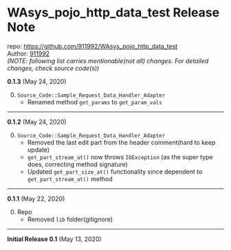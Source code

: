 # WAsys_pojo_http_data_test Release Note

repo: https://github.com/911992/WAsys_pojo_http_data_test  
Author: [911992](https://github.com/911992)  
*(NOTE: following list carries mentionable(not all) changes. For detailed changes, check source code(s))*  

**0.1.3** (May 24, 2020)  

0. `Source_Code::Sample_Request_Data_Handler_Adapter`
    * Renamed method `get_params` to `get_param_vals`

<hr/>

**0.1.2** (May 24, 2020)  

0. `Source_Code::Sample_Request_Data_Handler_Adapter`
    * Removed the last edit part from the header comment(hard to keep update)
    * `get_part_stream_at()` now throws `IOException` (as the super type does, correcting method signature)
    * Updated `get_part_size_at()` functionality since dependent to `get_part_stream_at()` method

<hr/>

**0.1.1** (May 22, 2020)  

0. Repo
    * Removed `lib` folder(gitignore)

<hr/>

**Initial Release 0.1** (May 13, 2020)